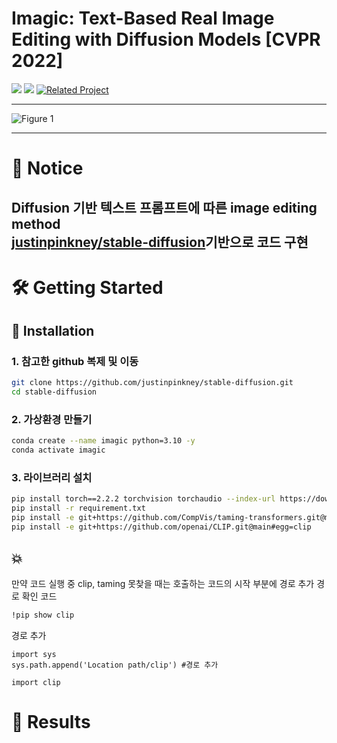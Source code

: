 # Imagic: Text-Based Real Image Editing with Diffusion Models [CVPR 2022]

<a href="https://imagic-editing.github.io/"><img src="https://img.shields.io/static/v1?label=Project&message=Website&color=blue"></a> 
<a href="https://arxiv.org/pdf/2210.09276"><img src="https://img.shields.io/badge/arXiv-2210.09276-b31b1b.svg"></a>
[![Related Project](https://img.shields.io/badge/GitHub-Reference--Repo-green?logo=github)](https://github.com/justinpinkney/stable-diffusion)

---

![Figure 1](image/fig1)

---

# 📌 Notice

Diffusion 기반 텍스트 프롬프트에 따른 image editing method   
[justinpinkney/stable-diffusion](https://github.com/justinpinkney/stable-diffusion)기반으로 코드 구현
---

# 🛠️ Getting Started

## 🧩 Installation
### 1. 참고한 github 복제 및 이동
```bash
git clone https://github.com/justinpinkney/stable-diffusion.git
cd stable-diffusion
```

### 2. 가상환경 만들기

```bash
conda create --name imagic python=3.10 -y
conda activate imagic
```

### 3. 라이브러리 설치
```bash
pip install torch==2.2.2 torchvision torchaudio --index-url https://download.pytorch.org/whl/cu121
pip install -r requirement.txt
pip install -e git+https://github.com/CompVis/taming-transformers.git@master#egg=taming-transformers
pip install -e git+https://github.com/openai/CLIP.git@main#egg=clip
```
## 💥
만약 코드 실행 중 clip, taming 못찾을 때는 호출하는 코드의 시작 부분에 경로 추가
경로 확인 코드
```bash
!pip show clip 
```
경로 추가
```
import sys
sys.path.append('Location path/clip') #경로 추가

import clip
```
# 🚗 Results



